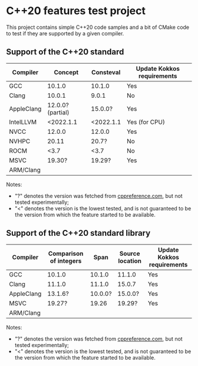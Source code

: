 # C++20 features test project

This project contains simple C++20 code samples and a bit of CMake code to test if they are supported by a given compiler.

## Support of the C++20 standard

| Compiler   | Concept           | Consteval | Update Kokkos requirements |
|------------|-------------------|-----------|----------------------------|
| GCC        | 10.1.0            | 10.1.0    | Yes                        |
| Clang      | 10.0.1            | 9.0.1     | No                         |
| AppleClang | 12.0.0? (partial) | 15.0.0?   | Yes                        |
| IntelLLVM  | <2022.1.1         | <2022.1.1 | Yes (for CPU)              |
| NVCC       | 12.0.0            | 12.0.0    | Yes                        |
| NVHPC      | 20.11             | 20.7?     | No                         |
| ROCM       | <3.7              | <3.7      | No                         |
| MSVC       | 19.30?            | 19.29?    | Yes                        |
| ARM/Clang  |                   |           |                            |

Notes:
- "?" denotes the version was fetched from [cppreference.com](https://en.cppreference.com/w/cpp/compiler_support/20), but not tested experimentally;
- "<" denotes the version is the lowest tested, and is not guaranteed to be the version from which the feature started to be available.

## Support of the C++20 standard library

| Compiler   | Comparison of integers | Span    | Source location | Update Kokkos requirements |
|------------|------------------------|---------|-----------------|----------------------------|
| GCC        | 10.1.0                 | 10.1.0  | 11.1.0          | Yes                        |
| Clang      | 11.1.0                 | 11.1.0  | 15.0.7          | Yes                        |
| AppleClang | 13.1.6?                | 10.0.0? | 15.0.0?         | Yes                        |
| MSVC       | 19.27?                 | 19.26   | 19.29?          | Yes                        |
| ARM/Clang  |                        |         |                 |                            |

Notes:
- "?" denotes the version was fetched from [cppreference.com](https://en.cppreference.com/w/cpp/compiler_support/20), but not tested experimentally;
- "<" denotes the version is the lowest tested, and is not guaranteed to be the version from which the feature started to be available.

